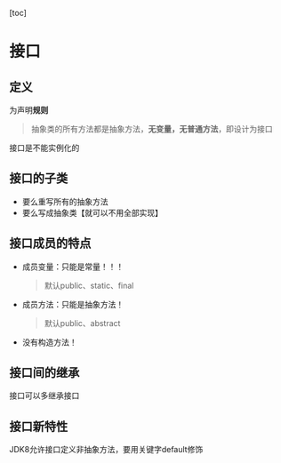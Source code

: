 [toc]

# 接口

## 定义

为声明**规则**

>抽象类的所有方法都是抽象方法，**无变量，无普通方法**，即设计为接口

接口是不能实例化的

## 接口的子类

- 要么重写所有的抽象方法
- 要么写成抽象类【就可以不用全部实现】

## 接口成员的特点

- 成员变量：只能是常量！！！

  > 默认public、static、final

- 成员方法：只能是抽象方法！

  > 默认public、abstract

- 没有构造方法！

## 接口间的继承

接口可以多继承接口

## 接口新特性

JDK8允许接口定义非抽象方法，要用关键字default修饰